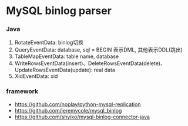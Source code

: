 MySQL binlog parser
=========================

### Java

1. RotateEventData: binlog切换
2. QueryEventData: database, sql = BEGIN 表示DML, 其他表示DDL(跳出)
3. TableMapEventData:  table name, database
4. WriteRowsEventData(insert)、DeleteRowsEventData(delete)、UpdateRowsEventData(update): real data
5. XidEventData: xid


### framework

* https://github.com/noplay/python-mysql-replication
* https://github.com/jeremycole/mysql_binlog
* https://github.com/shyiko/mysql-binlog-connector-java